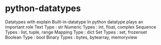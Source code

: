 # python-datatypes
Datatypes with explain
Built-in-datatype
In python datatype plays an important role 
Text Type        :	str
Numeric Types    :	int, float, complex
Sequence Types   :	list, tuple, range
Mapping Type     :	dict
Set Types        :	set, frozenset
Boolean Type     :	bool
Binary Types     :	bytes, bytearray, memoryview
